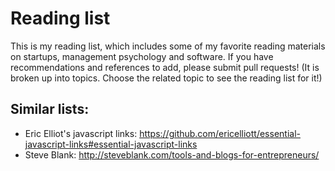 # Reading list
This is my reading list, which includes some of my favorite reading materials on startups, management psychology and software.  If you have recommendations and references to add, please submit pull requests!  (It is broken up into topics. Choose the related topic to see the reading list for it!)

## Similar lists:
- Eric Elliot's javascript links: https://github.com/ericelliott/essential-javascript-links#essential-javascript-links
- Steve Blank: http://steveblank.com/tools-and-blogs-for-entrepreneurs/
